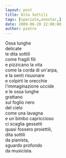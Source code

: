```yaml
---
layout: post
title: Dita Sottili
tags: [speciale,onestar,]
date: 2009-06-20 22:08:00
author: pietro
---
```

Ossa lunghe<br/>delicate<br/>le dita sottili<br/>come fragili fili<br/>e pizzicano la vita<br/>come la corda di un'arpa,<br/>e la senti risuonare<br/>e colpirti le orecchie<br/>l'immaginazione uccide<br/>e le ossa lunghe<br/>grattano<br/>sul foglio nero<br/>del cielo<br/>come una lavagna<br/>e un bimbo capriccioso<br/>ci scaglia gessetti<br/>quasi fossero proiettili,<br/>dita sottili<br/>da pianista,<br/>sguardo profondo<br/>da musicista.
